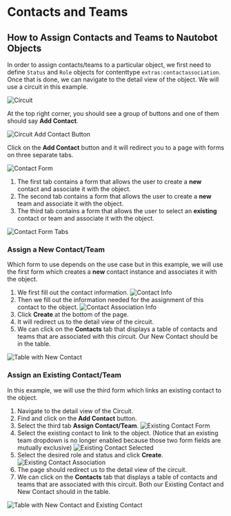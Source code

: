 # Contacts and Teams

## How to Assign Contacts and Teams to Nautobot Objects

In order to assign contacts/teams to a particular object, we first need to define `Status` and `Role` objects for contenttype `extras:contactassociation`. Once that is done, we can navigate to the detail view of the object. We will use a circuit in this example.

![Circuit](./images/contact-and-team/circuit.png)

At the top right corner, you should see a group of buttons and one of them should say **Add Contact**.

![Circuit Add Contact Button](./images/contact-and-team/circuit_button.png)

Click on the **Add Contact** button and it will redirect you to a page with forms on three separate tabs.

![Contact Form](./images/contact-and-team/contact_forms.png)

1. The first tab contains a form that allows the user to create a **new** contact and associate it with the object.
2. The second tab contains a form that allows the user to create a **new** team and associate it with the object.
3. The third tab contains a form that allows the user to select an **existing** contact or team and associate it with the object.

![Contact Form Tabs](./images/contact-and-team/contact_form_tabs.png)

### Assign a New Contact/Team

Which form to use depends on the use case but in this example, we will use the first form which creates a **new** contact instance and associates it with the object.

1. We first fill out the contact information.
![Contact Info](./images/contact-and-team/new_contact_info.png)
2. Then we fill out the information needed for the assignment of this contact to the object.
![Contact Association Info](./images/contact-and-team/new_contact_association_info.png)
3. Click **Create** at the bottom of the page.
4. It will redirect us to the detail view of the circuit.
5. We can click on the **Contacts** tab that displays a table of contacts and teams that are associated with this circuit. Our New Contact should be in the table.

![Table with New Contact](./images/contact-and-team/new_contact_table.png)

### Assign an Existing Contact/Team

In this example, we will use the third form which links an existing contact to the object.

1. Navigate to the detail view of the Circuit.
2. Find and click on the **Add Contact** button.
3. Select the third tab **Assign Contact/Team**.
![Existing Contact Form](./images/contact-and-team/existing_contact_form.png)
4. Select the existing contact to link to the object. (Notice that an existing team dropdown is no longer enabled because those two form fields are mutually exclusive)
![Existing Contact Selected](./images/contact-and-team/existing_contact_selected.png)
5. Select the desired role and status and click **Create**.
![Existing Contact Association](./images/contact-and-team/existing_contact_association.png)
6. The page should redirect us to the detail view of the circuit.
7. We can click on the **Contacts** tab that displays a table of contacts and teams that are associated with this circuit. Both our Existing Contact and New Contact should in the table.

![Table with New Contact and Existing Contact](./images/contact-and-team/existing_contact_table.png)
